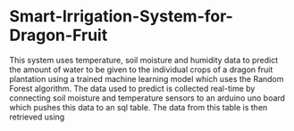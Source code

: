 # Smart-Irrigation-System-for-Dragon-Fruit
This system uses temperature, soil moisture and humidity data to predict the amount of water to be given to the individual crops of a dragon fruit plantation using a trained machine learning model which uses the Random Forest algorithm. The data used to predict is collected real-time by connecting soil moisture and temperature sensors to an arduino uno board which pushes this data to an sql table. The data from this table is then retrieved using 
